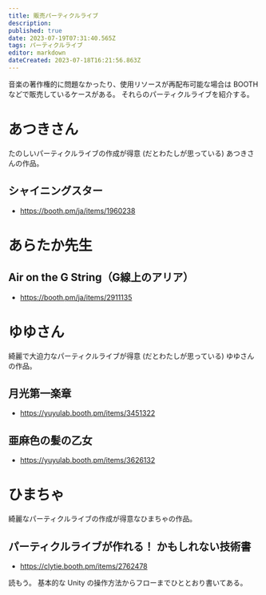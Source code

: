 ```yaml
---
title: 販売パーティクルライブ
description: 
published: true
date: 2023-07-19T07:31:40.565Z
tags: パーティクルライブ
editor: markdown
dateCreated: 2023-07-18T16:21:56.863Z
---
```


音楽の著作権的に問題なかったり、使用リソースが再配布可能な場合は BOOTH などで販売しているケースがある。
それらのパーティクルライブを紹介する。


# あつきさん

たのしいパーティクルライブの作成が得意 (だとわたしが思っている) あつきさんの作品。

## シャイニングスター

* https://booth.pm/ja/items/1960238


# あらたか先生


## Air on the G String（G線上のアリア）

* https://booth.pm/ja/items/2911135


# ゆゆさん

綺麗で大迫力なパーティクルライブが得意 (だとわたしが思っている) ゆゆさんの作品。

## 月光第一楽章

* https://yuyulab.booth.pm/items/3451322


## 亜麻色の髪の乙女

* https://yuyulab.booth.pm/items/3626132


# ひまちゃ

綺麗なパーティクルライブの作成が得意なひまちゃの作品。

## パーティクルライブが作れる！ かもしれない技術書

* https://clytie.booth.pm/items/2762478

読もう。
基本的な Unity の操作方法からフローまでひととおり書いてある。